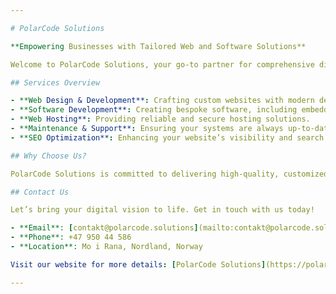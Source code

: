```yaml
---

# PolarCode Solutions

**Empowering Businesses with Tailored Web and Software Solutions**

Welcome to PolarCode Solutions, your go-to partner for comprehensive digital services. From stunning web design to robust software development, we cater to all your technological needs with expertise and dedication.

## Services Overview

- **Web Design & Development**: Crafting custom websites with modern designs and user-friendly interfaces.
- **Software Development**: Creating bespoke software, including embedded systems, tailored to your business needs.
- **Web Hosting**: Providing reliable and secure hosting solutions.
- **Maintenance & Support**: Ensuring your systems are always up-to-date and running smoothly.
- **SEO Optimization**: Enhancing your website’s visibility and search engine ranking.

## Why Choose Us?

PolarCode Solutions is committed to delivering high-quality, customized solutions that meet the specific needs of each client. Our team of experts brings a wealth of experience in web development, software engineering, and digital marketing to help your business thrive in the digital landscape.

## Contact Us

Let’s bring your digital vision to life. Get in touch with us today!

- **Email**: [contakt@polarcode.solutions](mailto:contakt@polarcode.solutions)
- **Phone**: +47 950 44 586
- **Location**: Mo i Rana, Nordland, Norway

Visit our website for more details: [PolarCode Solutions](https://polarcode.solutions)

---
```

